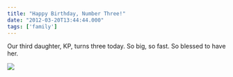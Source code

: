 ```yaml
---
title: "Happy Birthday, Number Three!"
date: "2012-03-20T13:44:44.000"
tags: ['family']
---
```


Our third daughter, KP, turns three today. So big, so fast. So blessed to have her.

![](/images/2012/Katie-at-3.jpg)
